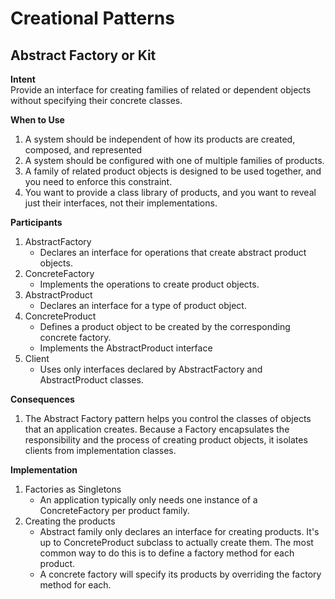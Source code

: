 # Creational Patterns

## Abstract Factory or Kit
**Intent** <br>
Provide an interface for creating families of related or dependent objects without specifying their concrete classes. 

**When to Use** <br>
1. A system should be independent of how its products are created, composed, and represented
2. A system should be configured with one of multiple families of products.
3. A family of related product objects is designed to be used together, and you need to enforce this constraint.
4. You want to provide a class library of products, and you want to reveal just their interfaces, not their implementations. 

**Participants** <br>
1. AbstractFactory
    * Declares an interface for operations that create abstract product objects.
2. ConcreteFactory
    * Implements the operations to create product objects. 
3. AbstractProduct
    * Declares an interface for a type of product object.
4. ConcreteProduct
    * Defines a product object to be created by the corresponding concrete factory.
    * Implements the AbstractProduct interface
5. Client
    * Uses only interfaces declared by AbstractFactory and AbstractProduct classes.

**Consequences** <br>
1. The Abstract Factory pattern helps you control the classes of objects that an application creates. Because a Factory encapsulates the responsibility and the process of creating product objects, it isolates clients from implementation classes.

**Implementation** <br>
1. Factories as Singletons
    * An application typically only needs one instance of a ConcreteFactory per product family.
2. Creating the products
    * Abstract family only declares an interface for creating products. It's up to ConcreteProduct subclass to actually create them. The most common way to do this is to define a factory method for each product.
    * A concrete factory will specify its products by overriding the factory method for each.